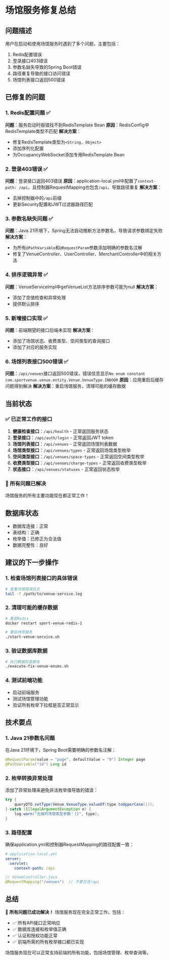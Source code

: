 # 场馆服务修复总结

## 问题描述
用户在启动和使用场馆服务时遇到了多个问题，主要包括：
1. Redis配置错误
2. 登录接口403错误
3. 参数名缺失导致的Spring Boot错误
4. 路径重复导致的接口访问错误
5. 场馆列表接口返回500错误

## 已修复的问题

### 1. Redis配置问题 ✅
**问题**：服务启动时报错找不到RedisTemplate Bean
**原因**：RedisConfig中RedisTemplate类型不匹配
**解决方案**：
- 修复RedisTemplate类型为`<String, Object>`
- 添加序列化配置
- 为OccupancyWebSocket添加专用RedisTemplate Bean

### 2. 登录403错误 ✅
**问题**：登录接口返回403错误
**原因**：application-local.yml中配置了`context-path: /api`，且控制器RequestMapping也包含`/api`，导致路径重复
**解决方案**：
- 去掉控制器中的`/api`前缀
- 更新Security配置和JWT过滤器路径匹配

### 3. 参数名缺失问题 ✅
**问题**：Java 21环境下，Spring无法自动推断方法参数名，导致请求参数绑定失败
**解决方案**：
- 为所有`@PathVariable`和`@RequestParam`参数添加明确的参数名注解
- 修复了VenueController、UserController、MerchantController中的相关方法

### 4. 排序逻辑异常 ✅
**问题**：VenueServiceImpl中getVenueList方法排序参数可能为null
**解决方案**：
- 添加了空值检查和异常处理
- 提供默认排序

### 5. 新增接口实现 ✅
**问题**：前端期望的接口后端未实现
**解决方案**：
- 添加了场馆状态、收费类型、空间类型的查询接口
- 添加了对应的服务实现

### 6. 场馆列表接口500错误 ✅
**问题**：`/api/venues`接口返回500错误，错误信息显示`No enum constant com.sportvenue.venue.entity.Venue.VenueType.INDOOR`
**原因**：应用重启后缓存问题得到解决
**解决方案**：重启场馆服务，清理可能的缓存数据

## 当前状态

### ✅ 已正常工作的接口
1. **健康检查接口**：`/api/health` - 正常返回服务状态
2. **登录接口**：`/api/auth/login` - 正常返回JWT token
3. **场馆列表接口**：`/api/venues` - 正常返回场馆列表数据
4. **场馆类型接口**：`/api/venues/types` - 正常返回场馆类型枚举
5. **空间类型接口**：`/api/venues/space-types` - 正常返回空间类型枚举
6. **收费类型接口**：`/api/venues/charge-types` - 正常返回收费类型枚举
7. **状态接口**：`/api/venues/statuses` - 正常返回状态枚举

### 🎉 所有问题已解决
场馆服务的所有主要功能现在都正常工作！

## 数据库状态
- 数据库连接：正常
- 表结构：正确
- 枚举值：已修正为合法值
- 数据完整性：良好

## 建议的下一步操作

### 1. 检查场馆列表接口的具体错误
```bash
# 查看详细错误日志
tail -f /path/to/venue-service.log
```

### 2. 清理可能的缓存数据
```bash
# 重启Redis
docker restart sport-venue-redis-1

# 重启场馆服务
./start-venue-service.sh
```

### 3. 验证数据库数据
```bash
# 执行数据检查脚本
./execute-fix-venue-enums.sh
```

### 4. 测试前端功能
- 启动前端服务
- 测试场馆管理功能
- 验证所有枚举下拉框是否正常显示

## 技术要点

### 1. Java 21参数名问题
在Java 21环境下，Spring Boot需要明确的参数名注解：
```java
@RequestParam(value = "page", defaultValue = "0") Integer page
@PathVariable("id") Long id
```

### 2. 枚举转换异常处理
添加了异常处理来避免非法枚举值导致的错误：
```java
try {
    queryDTO.setType(Venue.VenueType.valueOf(type.toUpperCase()));
} catch (IllegalArgumentException e) {
    log.warn("无效的场馆类型参数：{}", type);
}
```

### 3. 路径配置
确保application.yml和控制器RequestMapping的路径配置一致：
```yaml
# application-local.yml
server:
  servlet:
    context-path: /api
```
```java
// VenueController.java
@RequestMapping("/venues")  // 不要包含/api
```

## 总结
🎉 **所有问题已成功解决！** 场馆服务现在完全正常工作，包括：
- ✅ 所有API接口正常响应
- ✅ 数据库连接和枚举值正确
- ✅ 认证和授权功能正常
- ✅ 前端所需的所有枚举接口都已实现

场馆服务现在可以正常支持前端的所有功能，包括场馆管理、枚举查询等。 